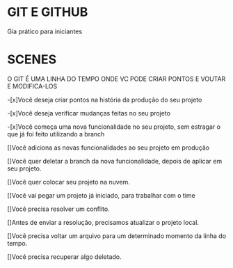 # GIT E GITHUB

Gia prático para iniciantes

# SCENES
 O GIT É UMA LINHA DO TEMPO ONDE VC PODE CRIAR PONTOS E VOUTAR E MODIFICA-LOS



 -[x]Você deseja criar pontos na história da produção do seu projeto

 -[x]Você deseja verificar mudanças feitas no seu projeto


 -[x]Você começa uma nova funcionalidade no seu projeto, sem estragar o que já foi feito utilizando a branch

 []Você adiciona as novas funcionalidades ao seu projeto em produção

 []Você quer deletar a branch da nova funcionalidade, depois de aplicar em seu projeto.

 []Você quer colocar seu projeto na nuvem.

 []Você vai pegar um projeto já iniciado, para trabalhar com o time

 []Você precisa resolver um conflito.

 []Antes de enviar a resolução, precisamos atualizar o projeto local.

 []Você precisa voltar um arquivo para um determinado momento da linha do tempo.

 []Você precisa recuperar algo deletado.